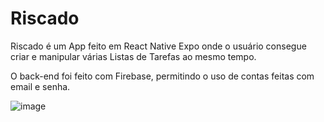 # Riscado

Riscado é um App feito em React Native Expo onde o usuário consegue criar e manipular várias Listas de Tarefas ao mesmo tempo.

O back-end foi feito com Firebase, permitindo o uso de contas feitas com email e senha.

![image](https://user-images.githubusercontent.com/99083242/221035651-64634065-f05f-4e7b-adcb-c5aa9d5b11a0.png)

